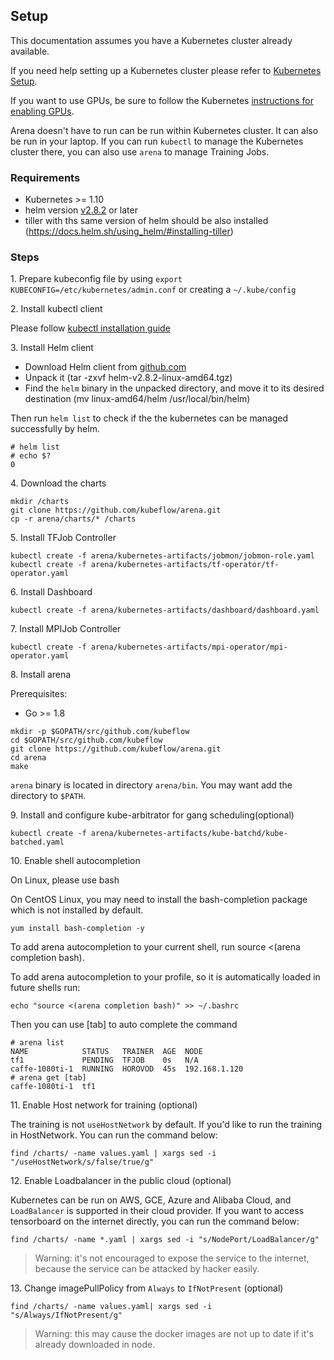 ## Setup

This documentation assumes you have a Kubernetes cluster already available.

If you need help setting up a Kubernetes cluster please refer to [Kubernetes Setup](https://kubernetes.io/docs/setup/).

If you want to use GPUs, be sure to follow the Kubernetes [instructions for enabling GPUs](https://kubernetes.io/docs/tasks/manage-gpus/scheduling-gpus/).

Arena doesn't have to run can be run within Kubernetes cluster. It can also be run in your laptop. If you can run `kubectl` to manage the Kubernetes cluster there, you can also use `arena`  to manage Training Jobs.

### Requirements

  * Kubernetes >= 1.10
  * helm version [v2.8.2](https://docs.helm.sh/using_helm/#installing-helm) or later 
  * tiller with ths same version of helm should be also installed (https://docs.helm.sh/using_helm/#installing-tiller)

### Steps

1\. Prepare kubeconfig file by using `export KUBECONFIG=/etc/kubernetes/admin.conf` or creating a `~/.kube/config`

2\. Install kubectl client

Please follow [kubectl installation guide](https://kubernetes.io/docs/tasks/tools/install-kubectl/)

3\. Install Helm client

- Download Helm client from [github.com](https://github.com/helm/helm/releases)  
- Unpack it (tar -zxvf helm-v2.8.2-linux-amd64.tgz)
- Find the `helm` binary in the unpacked directory, and move it to its desired destination (mv linux-amd64/helm /usr/local/bin/helm)

Then run `helm list` to check if the the kubernetes can be managed successfully by helm.

```
# helm list
# echo $?
0
```

4\. Download the charts

```
mkdir /charts
git clone https://github.com/kubeflow/arena.git
cp -r arena/charts/* /charts
```

5\. Install TFJob Controller

```
kubectl create -f arena/kubernetes-artifacts/jobmon/jobmon-role.yaml
kubectl create -f arena/kubernetes-artifacts/tf-operator/tf-operator.yaml
```

6\. Install Dashboard

```
kubectl create -f arena/kubernetes-artifacts/dashboard/dashboard.yaml
```

7\. Install MPIJob Controller

```
kubectl create -f arena/kubernetes-artifacts/mpi-operator/mpi-operator.yaml
```

8\. Install arena

Prerequisites:

- Go >= 1.8

```
mkdir -p $GOPATH/src/github.com/kubeflow
cd $GOPATH/src/github.com/kubeflow
git clone https://github.com/kubeflow/arena.git
cd arena
make
```

`arena` binary is located in directory `arena/bin`. You may want add the directory to `$PATH`.


9\. Install and configure kube-arbitrator for gang scheduling(optional)

```
kubectl create -f arena/kubernetes-artifacts/kube-batchd/kube-batched.yaml
```

10\. Enable shell autocompletion

On Linux, please use bash

On CentOS Linux, you may need to install the bash-completion package which is not installed by default.

```
yum install bash-completion -y
```

To add arena autocompletion to your current shell, run source <(arena completion bash).

To add arena autocompletion to your profile, so it is automatically loaded in future shells run:

```
echo "source <(arena completion bash)" >> ~/.bashrc
```

Then you can use [tab] to auto complete the command

```
# arena list
NAME            STATUS   TRAINER  AGE  NODE
tf1             PENDING  TFJOB    0s   N/A
caffe-1080ti-1  RUNNING  HOROVOD  45s  192.168.1.120
# arena get [tab]
caffe-1080ti-1  tf1
```


11\. Enable Host network for training (optional)

The training is not `useHostNetwork` by default. If you'd like to run the training in HostNetwork. You can run the command below:

```
find /charts/ -name values.yaml | xargs sed -i "/useHostNetwork/s/false/true/g"
```

12\. Enable Loadbalancer in the public cloud (optional)

 Kubernetes can be run on AWS, GCE, Azure and Alibaba Cloud, and `LoadBalancer` is supported in their cloud provider. If you want to access tensorboard on the internet directly, you can run the command below:


```
find /charts/ -name *.yaml | xargs sed -i "s/NodePort/LoadBalancer/g"
```

> Warning: it's not encouraged to expose the service to the internet, because the service can be attacked by hacker easily.


13\. Change imagePullPolicy from `Always` to `IfNotPresent` (optional)

```
find /charts/ -name values.yaml| xargs sed -i "s/Always/IfNotPresent/g"
```

> Warning: this may cause the docker images are not up to date if it's already downloaded in node.